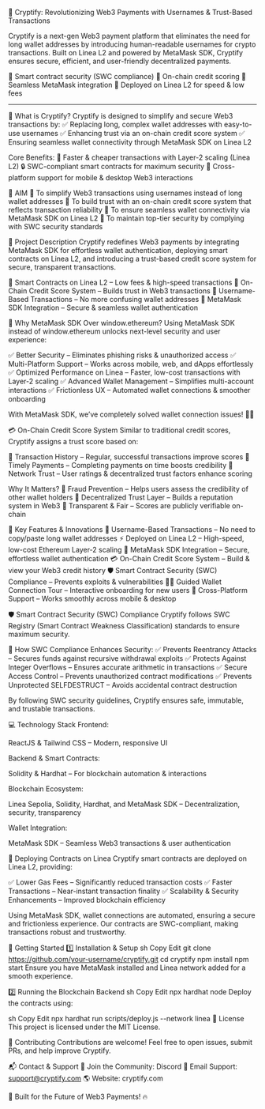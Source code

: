 🚀 Cryptify: Revolutionizing Web3 Payments with Usernames & Trust-Based Transactions


Cryptify is a next-gen Web3 payment platform that eliminates the need for long wallet addresses by introducing human-readable usernames for crypto transactions. Built on Linea L2 and powered by MetaMask SDK, Cryptify ensures secure, efficient, and user-friendly decentralized payments.

🔹 Smart contract security (SWC compliance) 
🔹 On-chain credit scoring 
🔹 Seamless MetaMask integration 
🔹 Deployed on Linea L2 for speed & low fees

----

🔹 What is Cryptify?
Cryptify is designed to simplify and secure Web3 transactions by:
✅ Replacing long, complex wallet addresses with easy-to-use usernames
✅ Enhancing trust via an on-chain credit score system
✅ Ensuring seamless wallet connectivity through MetaMask SDK on Linea L2

Core Benefits:
🚀 Faster & cheaper transactions with Layer-2 scaling (Linea L2)
🔒 SWC-compliant smart contracts for maximum security
📱 Cross-platform support for mobile & desktop Web3 interactions

🎯 AIM
🔹 To simplify Web3 transactions using usernames instead of long wallet addresses
🔹 To build trust with an on-chain credit score system that reflects transaction reliability
🔹 To ensure seamless wallet connectivity via MetaMask SDK on Linea L2
🔹 To maintain top-tier security by complying with SWC security standards

📜 Project Description
Cryptify redefines Web3 payments by integrating MetaMask SDK for effortless wallet authentication, deploying smart contracts on Linea L2, and introducing a trust-based credit score system for secure, transparent transactions.

🔹 Smart Contracts on Linea L2 – Low fees & high-speed transactions
🔹 On-Chain Credit Score System – Builds trust in Web3 transactions
🔹 Username-Based Transactions – No more confusing wallet addresses
🔹 MetaMask SDK Integration – Secure & seamless wallet authentication

🚀 Why MetaMask SDK Over window.ethereum?
Using MetaMask SDK instead of window.ethereum unlocks next-level security and user experience:

✅ Better Security – Eliminates phishing risks & unauthorized access
✅ Multi-Platform Support – Works across mobile, web, and dApps effortlessly
✅ Optimized Performance on Linea – Faster, low-cost transactions with Layer-2 scaling
✅ Advanced Wallet Management – Simplifies multi-account interactions
✅ Frictionless UX – Automated wallet connections & smoother onboarding

With MetaMask SDK, we’ve completely solved wallet connection issues! 🚀🔥

💳 On-Chain Credit Score System
Similar to traditional credit scores, Cryptify assigns a trust score based on:

🔹 Transaction History – Regular, successful transactions improve scores
🔹 Timely Payments – Completing payments on time boosts credibility
🔹 Network Trust – User ratings & decentralized trust factors enhance scoring

Why It Matters?
🔹 Fraud Prevention – Helps users assess the credibility of other wallet holders
🔹 Decentralized Trust Layer – Builds a reputation system in Web3
🔹 Transparent & Fair – Scores are publicly verifiable on-chain

🔑 Key Features & Innovations
🚀 Username-Based Transactions – No need to copy/paste long wallet addresses
⚡ Deployed on Linea L2 – High-speed, low-cost Ethereum Layer-2 scaling
🔐 MetaMask SDK Integration – Secure, effortless wallet authentication
💳 On-Chain Credit Score System – Build & view your Web3 credit history
🛡️ Smart Contract Security (SWC) Compliance – Prevents exploits & vulnerabilities
👨‍🏫 Guided Wallet Connection Tour – Interactive onboarding for new users
📱 Cross-Platform Support – Works smoothly across mobile & desktop

🛡️ Smart Contract Security (SWC) Compliance
Cryptify follows SWC Registry (Smart Contract Weakness Classification) standards to ensure maximum security.

🚀 How SWC Compliance Enhances Security:
✅ Prevents Reentrancy Attacks – Secures funds against recursive withdrawal exploits
✅ Protects Against Integer Overflows – Ensures accurate arithmetic in transactions
✅ Secure Access Control – Prevents unauthorized contract modifications
✅ Prevents Unprotected SELFDESTRUCT – Avoids accidental contract destruction

By following SWC security guidelines, Cryptify ensures safe, immutable, and trustable transactions.

💻 Technology Stack
Frontend:

ReactJS & Tailwind CSS – Modern, responsive UI

Backend & Smart Contracts:

Solidity & Hardhat – For blockchain automation & interactions

Blockchain Ecosystem:

Linea Sepolia, Solidity, Hardhat, and MetaMask SDK – Decentralization, security, transparency

Wallet Integration:

MetaMask SDK – Seamless Web3 transactions & user authentication

📜 Deploying Contracts on Linea
Cryptify smart contracts are deployed on Linea L2, providing:

✅ Lower Gas Fees – Significantly reduced transaction costs
✅ Faster Transactions – Near-instant transaction finality
✅ Scalability & Security Enhancements – Improved blockchain efficiency

Using MetaMask SDK, wallet connections are automated, ensuring a secure and frictionless experience. Our contracts are SWC-compliant, making transactions robust and trustworthy.

🚀 Getting Started
1️⃣ Installation & Setup
sh
Copy
Edit
git clone https://github.com/your-username/cryptify.git
cd cryptify
npm install
npm start
Ensure you have MetaMask installed and Linea network added for a smooth experience.

2️⃣ Running the Blockchain Backend
sh
Copy
Edit
npx hardhat node
Deploy the contracts using:

sh
Copy
Edit
npx hardhat run scripts/deploy.js --network linea
📄 License
This project is licensed under the MIT License.

🤝 Contributing
Contributions are welcome! Feel free to open issues, submit PRs, and help improve Cryptify.

📬 Contact & Support
💬 Join the Community: Discord
📧 Email Support: support@cryptify.com
🌎 Website: cryptify.com

🚀 Built for the Future of Web3 Payments! 🔥
